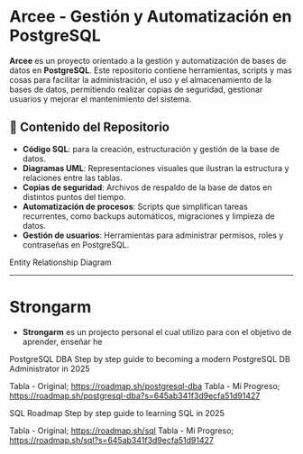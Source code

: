
# **Arcee - Gestión y Automatización en PostgreSQL**  

**Arcee** es un proyecto orientado a la gestión y automatización de bases de datos en **PostgreSQL**. Este repositorio contiene herramientas, scripts y mas cosas para facilitar la administración, el uso y el almacenamiento de la bases de datos, permitiendo realizar copias de seguridad, gestionar usuarios y mejorar el mantenimiento del sistema.

## **📂 Contenido del Repositorio**  

- **Código SQL**: para la creación, estructuración y gestión de la base de datos.  
- **Diagramas UML**: Representaciones visuales que ilustran la estructura y relaciones entre las tablas.  
- **Copias de seguridad**: Archivos de respaldo de la base de datos en distintos puntos del tiempo.  
- **Automatización de procesos**: Scripts que simplifican tareas recurrentes, como backups automáticos, migraciones y limpieza de datos.  
- **Gestión de usuarios**: Herramientas para administrar permisos, roles y contraseñas en PostgreSQL.  

Entity Relationship Diagram

---

# Strongarm

- **Strongarm** es un projecto personal el cual utilizo para con el objetivo de aprender, enseñar he

PostgreSQL DBA
Step by step guide to becoming a modern PostgreSQL DB Administrator in 2025

Tabla - Original; https://roadmap.sh/postgresql-dba
Tabla - Mi Progreso; https://roadmap.sh/postgresql-dba?s=645ab341f3d9ecfa51d91427

SQL Roadmap
Step by step guide to learning SQL in 2025

Tabla - Original; https://roadmap.sh/sql
Tabla - Mi Progreso; https://roadmap.sh/sql?s=645ab341f3d9ecfa51d91427
